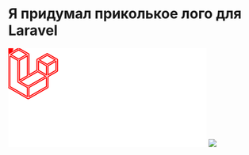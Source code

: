 # Я придумал приколькое лого для Laravel

![Alt text](./laravel-logo.svg)
<img src="./controllers_brief.svg">